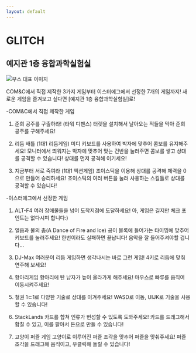 ```yaml
---
layout: default
---
```



# GLITCH
## 예지관 1층 융합과학실험실

![부스 대표 이미지](../image/GLITCH.jpg)

COM&C에서 직접 제작한 3가지 게임부터 이스터에그에서 선정한 7개의 게임까지!
새로운 게임을 즐겨보고 싶다면 [예지관 1층 융합과학실험실]로!

-COM&C에서 직접 제작한 게임
1. 준희 공주를 구출하라! (타워 디펜스)
   터렛을 설치해서 날아오는 적들을 막아 준희 공주를 구해주세요!

2. 리듬 배틀 (1대1 리듬게임)
   미디 키보드를 사용하여 박자에 맞추어 콤보를 유지해주세요!
   모니터에서 띄워지는 박자에 맞추어 맞는 건반을 눌러주면 콤보를 쌓고 상대를 공격할 수 있습니다!
   상대를 먼저 공격해 이기세요!

3. 지금부터 서로 죽여라 (1대1 액션게임)
   조이스틱을 이용해 상대를 공격해 체력을 0으로 만들어 승리하세요!
   조이스틱의 여러 버튼을 눌러 사용하는 스킬들로 상대를 공격할 수 있습니다!

-이스터에그에서 선정한 게임
1. ALT-F4
   여러 장애물들을 넘어 도착지점에 도달하세요!
   아, 게임은 길지만 체크 포인트는 없다시피 합니다:)

2. 얼음과 불의 춤(A Dance of Fire and Ice)
   공이 블록에 들어가는 타이밍에 맞추어 키보드를 눌러주세요!
   한번이라도 실패하면 끝납니다!
   음악을 잘 들어주셔야할 겁니다...

3. DJ-Max
   여러분이 리듬 게임하면 생각나시는 바로 그런 게임!
   4키로 리듬에 맞춰 연주해 보세요!

4. 항아리게임
   항아리에 탄 남자가 높이 올라가게 해주세요!
   마우스로 빠루를 움직여 이동시켜주세요!

5. 철권
   1ㄷ1로 다양한 기술로 상대를 이겨주세요!
   WASD로 이동, UIJK로 기술을 사용할 수 있습니다!

6. StackLands
   카드를 합쳐 인류가 번성할 수 있도록 도와주세요!
   카드를 드래그해서 합칠 수 있고, 이를 팔아서 돈으로 만들 수 있습니다!

7. 고양이 퍼즐 게임
   고양이로 이루어진 퍼즐 조각을 맞추어 퍼즐을 맞춰주세요!
   퍼즐 조각을 드래그해 움직이고, 우클릭해 돌릴 수 있습니다!
